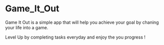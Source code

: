 # Game_It_Out


Game It Out is a simple app that will help you achieve your goal by chaning your life into a game.

Level Up by completing tasks everyday and enjoy the you progress !



